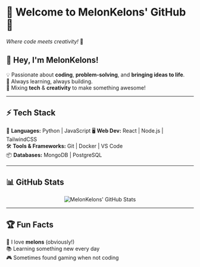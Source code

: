 # 🍈 Welcome to MelonKelons' GitHub 🍈  
*Where code meets creativity!* 🚀  


## 👋 Hey, I'm MelonKelons!  
💡 Passionate about **coding**, **problem-solving**, and **bringing ideas to life**.  
🔧 Always learning, always building.  
🎨 Mixing **tech** & **creativity** to make something awesome!  

---

## ⚡ Tech Stack  
🚀 **Languages:** Python | JavaScript 
🖥️ **Web Dev:** React | Node.js | TailwindCSS  
🛠️ **Tools & Frameworks:** Git | Docker | VS Code  
📦 **Databases:** MongoDB | PostgreSQL  

---

## 📊 GitHub Stats  
<div align="center">

![MelonKelons' GitHub Stats](https://github-readme-stats.vercel.app/api?username=melonkelons&show_icons=true&theme=tokyonight)  


</div>  

---

## 🏆 Fun Facts  
🍉 I love **melons** (obviously!)  
📚 Learning something new every day  
🎮 Sometimes found gaming when not coding  
